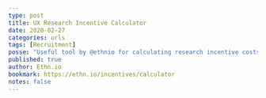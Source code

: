 ```yaml
---
type: post
title: UX Research Incentive Calculator
date: 2020-02-27
categories: urls
tags: [Recruitment]
posse: "Useful tool by @ethnio for calculating research incentive costs."
published: true
author: Ethn.io
bookmark: https://ethn.io/incentives/calculator
notes: false
---
```

